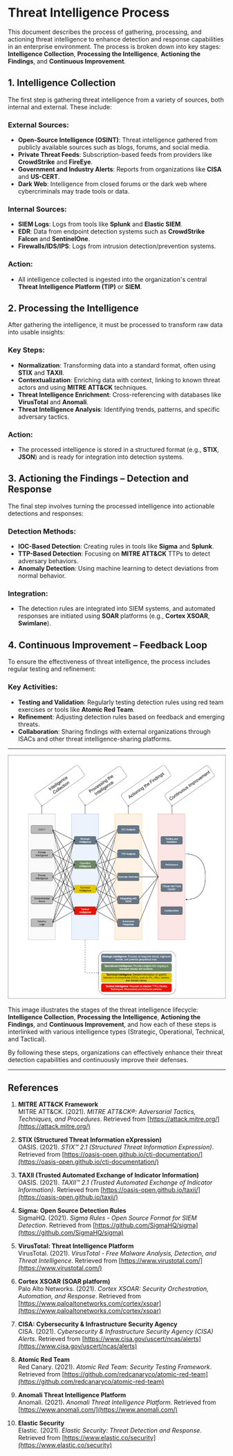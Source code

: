 # Threat Intelligence Process

This document describes the process of gathering, processing, and actioning threat intelligence to enhance detection and response capabilities in an enterprise environment. The process is broken down into key stages: **Intelligence Collection**, **Processing the Intelligence**, **Actioning the Findings**, and **Continuous Improvement**.

## 1. Intelligence Collection

The first step is gathering threat intelligence from a variety of sources, both internal and external. These include:

### External Sources:
- **Open-Source Intelligence (OSINT)**: Threat intelligence gathered from publicly available sources such as blogs, forums, and social media.
- **Private Threat Feeds**: Subscription-based feeds from providers like **CrowdStrike** and **FireEye**.
- **Government and Industry Alerts**: Reports from organizations like **CISA** and **US-CERT**.
- **Dark Web**: Intelligence from closed forums or the dark web where cybercriminals may trade tools or data.

### Internal Sources:
- **SIEM Logs**: Logs from tools like **Splunk** and **Elastic SIEM**.
- **EDR**: Data from endpoint detection systems such as **CrowdStrike Falcon** and **SentinelOne**.
- **Firewalls/IDS/IPS**: Logs from intrusion detection/prevention systems.

### Action:
- All intelligence collected is ingested into the organization's central **Threat Intelligence Platform (TIP)** or **SIEM**.

## 2. Processing the Intelligence

After gathering the intelligence, it must be processed to transform raw data into usable insights:

### Key Steps:
- **Normalization**: Transforming data into a standard format, often using **STIX** and **TAXII**.
- **Contextualization**: Enriching data with context, linking to known threat actors and using **MITRE ATT&CK** techniques.
- **Threat Intelligence Enrichment**: Cross-referencing with databases like **VirusTotal** and **Anomali**.
- **Threat Intelligence Analysis**: Identifying trends, patterns, and specific adversary tactics.

### Action:
- The processed intelligence is stored in a structured format (e.g., **STIX**, **JSON**) and is ready for integration into detection systems.

## 3. Actioning the Findings – Detection and Response

The final step involves turning the processed intelligence into actionable detections and responses:

### Detection Methods:
- **IOC-Based Detection**: Creating rules in tools like **Sigma** and **Splunk**.
- **TTP-Based Detection**: Focusing on **MITRE ATT&CK** TTPs to detect adversary behaviors.
- **Anomaly Detection**: Using machine learning to detect deviations from normal behavior.

### Integration:
- The detection rules are integrated into SIEM systems, and automated responses are initiated using **SOAR** platforms (e.g., **Cortex XSOAR**, **Swimlane**).

## 4. Continuous Improvement – Feedback Loop

To ensure the effectiveness of threat intelligence, the process includes regular testing and refinement:

### Key Activities:
- **Testing and Validation**: Regularly testing detection rules using red team exercises or tools like **Atomic Red Team**.
- **Refinement**: Adjusting detection rules based on feedback and emerging threats.
- **Collaboration**: Sharing findings with external organizations through ISACs and other threat intelligence-sharing platforms.

---

![Threat Intelligence Process](./Images/Threat_Intel_Process_v1.2.png)

This image illustrates the stages of the threat intelligence lifecycle: **Intelligence Collection**, **Processing the Intelligence**, **Actioning the Findings**, and **Continuous Improvement**, and how each of these steps is interlinked with various intelligence types (Strategic, Operational, Technical, and Tactical).

By following these steps, organizations can effectively enhance their threat detection capabilities and continuously improve their defenses.

---

## References

1. **MITRE ATT&CK Framework**  
   MITRE ATT&CK. (2021). *MITRE ATT&CK®: Adversarial Tactics, Techniques, and Procedures*. Retrieved from [https://attack.mitre.org/](https://attack.mitre.org/)

2. **STIX (Structured Threat Information eXpression)**  
   OASIS. (2021). *STIX™ 2.1 (Structured Threat Information Expression)*. Retrieved from [https://oasis-open.github.io/cti-documentation/](https://oasis-open.github.io/cti-documentation/)

3. **TAXII (Trusted Automated Exchange of Indicator Information)**  
   OASIS. (2021). *TAXII™ 2.1 (Trusted Automated Exchange of Indicator Information)*. Retrieved from [https://oasis-open.github.io/taxii/](https://oasis-open.github.io/taxii/)

4. **Sigma: Open Source Detection Rules**  
   SigmaHQ. (2021). *Sigma Rules - Open Source Format for SIEM Detection*. Retrieved from [https://github.com/SigmaHQ/sigma](https://github.com/SigmaHQ/sigma)

5. **VirusTotal: Threat Intelligence Platform**  
   VirusTotal. (2021). *VirusTotal - Free Malware Analysis, Detection, and Threat Intelligence*. Retrieved from [https://www.virustotal.com/](https://www.virustotal.com/)

6. **Cortex XSOAR (SOAR platform)**  
   Palo Alto Networks. (2021). *Cortex XSOAR: Security Orchestration, Automation, and Response*. Retrieved from [https://www.paloaltonetworks.com/cortex/xsoar](https://www.paloaltonetworks.com/cortex/xsoar)

7. **CISA: Cybersecurity & Infrastructure Security Agency**  
   CISA. (2021). *Cybersecurity & Infrastructure Security Agency (CISA) Alerts*. Retrieved from [https://www.cisa.gov/uscert/ncas/alerts](https://www.cisa.gov/uscert/ncas/alerts)

8. **Atomic Red Team**  
   Red Canary. (2021). *Atomic Red Team: Security Testing Framework*. Retrieved from [https://github.com/redcanaryco/atomic-red-team](https://github.com/redcanaryco/atomic-red-team)

9. **Anomali Threat Intelligence Platform**  
   Anomali. (2021). *Anomali Threat Intelligence Platform*. Retrieved from [https://www.anomali.com/](https://www.anomali.com/)

10. **Elastic Security**  
    Elastic. (2021). *Elastic Security: Threat Detection and Response*. Retrieved from [https://www.elastic.co/security](https://www.elastic.co/security)
